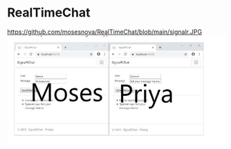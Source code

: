 # RealTimeChat
https://github.com/mosesnova/RealTimeChat/blob/main/signalr.JPG
![Test Imag 8](https://github.com/mosesnova/RealTimeChat/blob/main/signalrA.jpg)
